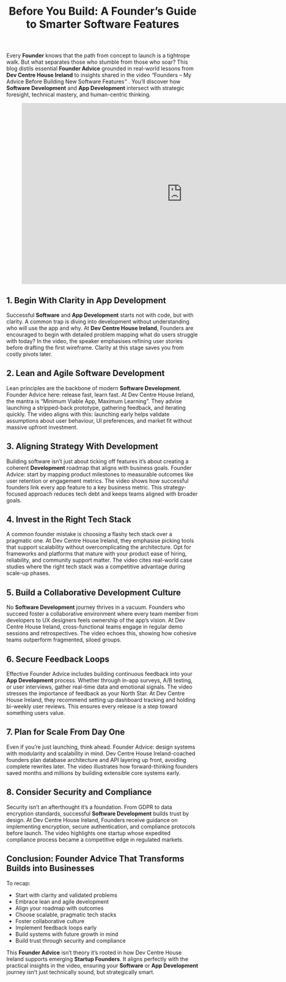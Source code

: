 
<div class="inside-article">
<header aria-label="Content" class="entry-header">
<h1 class="entry-title" itemprop="headline">Before You Build: A Founder’s Guide to Smarter Software Features</h1> 
</header>
<div class="entry-content" itemprop="text">
<p>Every <strong>Founder</strong> knows that the path from concept to launch is a tightrope walk. But what separates those who stumble from those who soar? This blog distils essential <strong>Founder Advice</strong> grounded in real-world lessons from <strong>Dev Centre House Ireland</strong> to insights shared in the video <em>“</em>Founders – My Advice Before Building New Software Features<em>“</em> . You’ll discover how <strong>Software Development</strong> and <strong>App Development</strong> intersect with strategic foresight, technical mastery, and human-centric thinking.</p>
<figure class="wp-block-embed is-type-video is-provider-youtube wp-block-embed-youtube wp-embed-aspect-16-9 wp-has-aspect-ratio"><div class="wp-block-embed__wrapper">
<iframe allow="accelerometer; autoplay; clipboard-write; encrypted-media; gyroscope; picture-in-picture; web-share" allowfullscreen="" frameborder="0" height="473" referrerpolicy="strict-origin-when-cross-origin" src="https://www.youtube.com/embed/pvrQwzPk9BI?start=1&amp;feature=oembed" title="Founders - My Advice Before Building New Software Features | Twana Daniel" width="840"></iframe>
</div></figure>
<h2 class="wp-block-heading">1. Begin With Clarity in App Development</h2>
<p>Successful <strong>Software</strong> and <strong>App Development</strong> starts not with code, but with clarity. A common trap is diving into development without understanding who will use the app and why. At <strong>Dev Centre House Ireland</strong>, Founders are encouraged to begin with detailed problem mapping what do users struggle with today? In the video, the speaker emphasises refining user stories before drafting the first wireframe. Clarity at this stage saves you from costly pivots later.</p>
<h2 class="wp-block-heading">2. Lean and Agile Software Development</h2>
<p>Lean principles are the backbone of modern <strong>Software Development</strong>. Founder Advice here: release fast, learn fast. At Dev Centre House Ireland, the mantra is “Minimum Viable App, Maximum Learning”. They advise launching a stripped-back prototype, gathering feedback, and iterating quickly. The video aligns with this: launching early helps validate assumptions about user behaviour, UI preferences, and market fit without massive upfront investment.</p>
<h2 class="wp-block-heading">3. Aligning Strategy With Development</h2>
<p>Building software isn’t just about ticking off features it’s about creating a coherent <strong>Development</strong> roadmap that aligns with business goals. Founder Advice: start by mapping product milestones to measurable outcomes like user retention or engagement metrics. The video shows how successful founders link every app feature to a key business metric. This strategy-focused approach reduces tech debt and keeps teams aligned with broader goals.</p>
<h2 class="wp-block-heading">4. Invest in the Right Tech Stack</h2>
<p>A common founder mistake is choosing a flashy tech stack over a pragmatic one. At Dev Centre House Ireland, they emphasise picking tools that support scalability without overcomplicating the architecture. Opt for frameworks and platforms that mature with your product ease of hiring, reliability, and community support matter. The video cites real-world case studies where the right tech stack was a competitive advantage during scale-up phases.</p>
<h2 class="wp-block-heading">5. Build a Collaborative Development Culture</h2>
<p>No <strong>Software Development</strong> journey thrives in a vacuum. Founders who succeed foster a collaborative environment where every team member from developers to UX designers feels ownership of the app’s vision. At Dev Centre House Ireland, cross-functional teams engage in regular demo sessions and retrospectives. The video echoes this, showing how cohesive teams outperform fragmented, siloed groups.</p>
<h2 class="wp-block-heading">6. Secure Feedback Loops</h2>
<p>Effective Founder Advice includes building continuous feedback into your <strong>App Development</strong> process. Whether through in-app surveys, A/B testing, or user interviews, gather real-time data and emotional signals. The video stresses the importance of feedback as your North Star. At Dev Centre House Ireland, they recommend setting up dashboard tracking and holding bi-weekly user reviews. This ensures every release is a step toward something users value.</p>
<h2 class="wp-block-heading">7. Plan for Scale From Day One</h2>
<p>Even if you’re just launching, think ahead. Founder Advice: design systems with modularity and scalability in mind. Dev Centre House Ireland-coached founders plan database architecture and API layering up front, avoiding complete rewrites later. The video illustrates how forward-thinking founders saved months and millions by building extensible core systems early.</p>
<h2 class="wp-block-heading">8. Consider Security and Compliance</h2>
<p>Security isn’t an afterthought it’s a foundation. From GDPR to data encryption standards, successful <strong>Software Development</strong> builds trust by design. At Dev Centre House Ireland, Founders receive guidance on implementing encryption, secure authentication, and compliance protocols before launch. The video highlights one startup whose expedited compliance process became a competitive edge in regulated markets.</p>
<h2 class="wp-block-heading">Conclusion: Founder Advice That Transforms Builds into Businesses</h2>
<p>To recap:</p>
<ul class="wp-block-list">
<li style="padding-top:var(--wp--preset--spacing--xx-small);padding-bottom:var(--wp--preset--spacing--xx-small)">Start with clarity and validated problems</li>
<li style="padding-top:var(--wp--preset--spacing--xx-small);padding-bottom:var(--wp--preset--spacing--xx-small)">Embrace lean and agile development</li>
<li style="padding-top:var(--wp--preset--spacing--xx-small);padding-bottom:var(--wp--preset--spacing--xx-small)">Align your roadmap with outcomes</li>
<li style="padding-top:var(--wp--preset--spacing--xx-small);padding-bottom:var(--wp--preset--spacing--xx-small)">Choose scalable, pragmatic tech stacks</li>
<li style="padding-top:var(--wp--preset--spacing--xx-small);padding-bottom:var(--wp--preset--spacing--xx-small)">Foster collaborative culture</li>
<li style="padding-top:var(--wp--preset--spacing--xx-small);padding-bottom:var(--wp--preset--spacing--xx-small)">Implement feedback loops early</li>
<li style="padding-top:var(--wp--preset--spacing--xx-small);padding-bottom:var(--wp--preset--spacing--xx-small)">Build systems with future growth in mind</li>
<li style="padding-top:var(--wp--preset--spacing--xx-small);padding-bottom:var(--wp--preset--spacing--xx-small)">Build trust through security and compliance</li>
</ul>
<p>This <strong>Founder Advice</strong> isn’t theory it’s rooted in how Dev Centre House Ireland supports emerging <strong>Startup Founders</strong>. It aligns perfectly with the practical insights in the video, ensuring your <strong>Software</strong> or <strong>App Development</strong> journey isn’t just technically sound, but strategically smart.</p>
<!--— Calendly inline widget begin ---->


<!--— Calendly inline widget end ---->
</div> <footer aria-label="Entry meta" class="entry-meta">
</footer>
</div>
